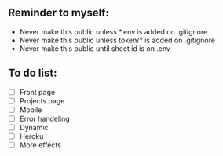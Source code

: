 ## Reminder to myself:

- Never make this public unless \*.env is added on .gitignore
- Never make this public unless token/\* is added on .gitignore
- Never make this public until sheet id is on .env

## To do list:

- [ ] Front page
- [ ] Projects page
- [ ] Mobile
- [ ] Error handeling
- [ ] Dynamic
- [ ] Heroku
- [ ] More effects
